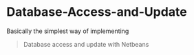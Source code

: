 # Database-Access-and-Update

Basically the simplest way of implementing 
> Database access and update with Netbeans
